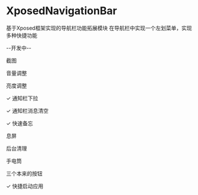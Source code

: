 # XposedNavigationBar
基于Xposed框架实现的导航栏功能拓展模块
在导航栏中实现一个左划菜单，实现多种快捷功能

--开发中--

截图

音量调整

亮度调整

✓  通知栏下拉 

✓  通知栏消息清空 

✓  快速备忘

息屏

后台清理

手电筒

三个本来的按钮

✓  快捷启动应用
